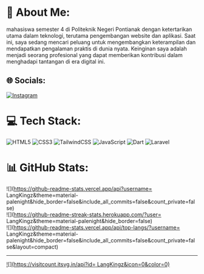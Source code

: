 # 💫 About Me:
mahasiswa semester 4 di Politeknik Negeri Pontianak dengan ketertarikan utama dalam teknologi, terutama pengembangan website dan aplikasi. Saat ini, saya sedang mencari peluang untuk mengembangkan keterampilan dan mendapatkan pengalaman praktis di dunia nyata. Keinginan saya adalah menjadi seorang profesional yang dapat memberikan kontribusi dalam menghadapi tantangan di era digital ini.


## 🌐 Socials:
[![Instagram](https://img.shields.io/badge/Instagram-%23E4405F.svg?logo=Instagram&logoColor=white)](https://instagram.com/gilanglibna) 

# 💻 Tech Stack:
![HTML5](https://img.shields.io/badge/html5-%23E34F26.svg?style=for-the-badge&logo=html5&logoColor=white) ![CSS3](https://img.shields.io/badge/css3-%231572B6.svg?style=for-the-badge&logo=css3&logoColor=white) ![TailwindCSS](https://img.shields.io/badge/tailwindcss-%2338B2AC.svg?style=for-the-badge&logo=tailwind-css&logoColor=white) ![JavaScript](https://img.shields.io/badge/javascript-%23323330.svg?style=for-the-badge&logo=javascript&logoColor=%23F7DF1E) ![Dart](https://img.shields.io/badge/dart-%230175C2.svg?style=for-the-badge&logo=dart&logoColor=white) ![Laravel](https://img.shields.io/badge/laravel-%23FF2D20.svg?style=for-the-badge&logo=laravel&logoColor=white)
# 📊 GitHub Stats:
![](https://github-readme-stats.vercel.app/api?username= LangKingz&theme=material-palenight&hide_border=false&include_all_commits=false&count_private=false)<br/>
![](https://github-readme-streak-stats.herokuapp.com/?user= LangKingz&theme=material-palenight&hide_border=false)<br/>
![](https://github-readme-stats.vercel.app/api/top-langs/?username= LangKingz&theme=material-palenight&hide_border=false&include_all_commits=false&count_private=false&layout=compact)

---
[![](https://visitcount.itsvg.in/api?id= LangKingz&icon=0&color=0)](https://visitcount.itsvg.in)

<!-- Proudly created with GPRM ( https://gprm.itsvg.in ) -->
